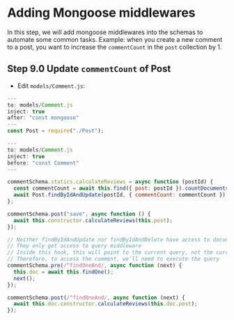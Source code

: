 # Adding Mongoose middlewares

In this step, we will add mongoose middlewares into the schemas to automate some common tasks. Example: when you create a new comment to a post, you want to increase the `commentCount` in the `post` collection by 1.

## Step 9.0 Update `commentCount` of Post

- Edit `models/Comment.js`:

```javascript
---
to: models/Comment.js
inject: true
after: "const mongoose"
---
const Post = require("./Post");
```

```javascript
---
to: models/Comment.js
inject: true
before: "const Comment"
---

commentSchema.statics.calculateReviews = async function (postId) {
  const commentCount = await this.find({ post: postId }).countDocuments();
  await Post.findByIdAndUpdate(postId, { commentCount: commentCount });
};

commentSchema.post("save", async function () {
  await this.constructor.calculateReviews(this.post);
});

// Neither findByIdAndUpdate nor findByIdAndDelete have access to document middleware.
// They only get access to query middleware
// Inside this hook, this will point to the current query, not the current comment.
// Therefore, to access the comment, we’ll need to execute the query
commentSchema.pre(/^findOneAnd/, async function (next) {
  this.doc = await this.findOne();
  next();
});

commentSchema.post(/^findOneAnd/, async function (next) {
  await this.doc.constructor.calculateReviews(this.doc.post);
});
```
